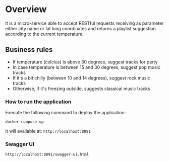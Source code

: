 # Overview

It is a micro-service able to accept RESTful requests receiving as parameter either city name or lat long coordinates and returns a playlist suggestion according to the current temperature.

## Business rules

* If temperature (celcius) is above 30 degrees, suggest tracks for party
* In case temperature is between 15 and 30 degrees, suggest pop music tracks
* If it's a bit chilly (between 10 and 14 degrees), suggest rock music tracks
* Otherwise, if it's freezing outside, suggests classical music tracks

### How to run the application

Execute the following command to deploy the application:

`docker-compose up`

It will available at: `http://localhost:8091`

### Swagger UI
```http://localhost:8091/swagger-ui.html```

